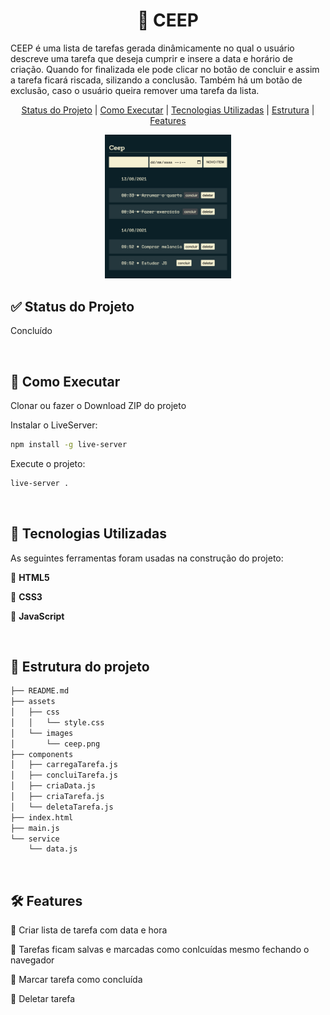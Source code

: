 <h1 align="center">📝 CEEP</h1>

<p>CEEP é uma lista de tarefas gerada dinâmicamente no qual o usuário descreve uma tarefa que deseja cumprir e insere a data e horário de criação. Quando for finalizada ele pode clicar no botão de concluir e assim a tarefa ficará riscada, silizando a conclusão. Também há um botão de exclusão, caso o usuário queira remover uma tarefa da lista.</p>

<p align="center">
  <a href="#status">Status do Projeto</a> |
  <a href="#execute">Como Executar</a> |
  <a href="#tecnologys">Tecnologias Utilizadas</a> |
  <a href="#structure">Estrutura</a> | 
  <a href="#features">Features</a>
</p>

<div align="center">
<img src="./assets/images/ceep.png" width="40%" height="40%"/>
</div>

<h2 id="status">✅ Status do Projeto</h2>

<p>Concluído</p>

</br>

<h2 id="execute">🚀 Como Executar</h2>
<p>Clonar ou fazer o Download ZIP do projeto</p>
<p>Instalar o LiveServer:

```sh
npm install -g live-server
```

Execute o projeto:

```sh
live-server .
```

</br>

<h2 id="tecnologys">📌 Tecnologias Utilizadas</h2>

<p>As seguintes ferramentas foram usadas na construção do projeto:</p>

<p> 🎲 <strong>HTML5</strong></p>
<p> 🎲 <strong>CSS3</strong></p>
<p> 🎲 <strong>JavaScript</strong></p>

<br/>

<h2 id="structure">🌳 Estrutura do projeto</h2>

```sh
├── README.md
├── assets
│   ├── css
│   │   └── style.css
│   └── images
│       └── ceep.png
├── components
│   ├── carregaTarefa.js
│   ├── concluiTarefa.js
│   ├── criaData.js
│   ├── criaTarefa.js
│   └── deletaTarefa.js
├── index.html
├── main.js
└── service
    └── data.js
```

</br>

<h2 id="features">🛠️ Features</h2>

<p>🔧 Criar lista de tarefa com data e hora</p>
<p>🔧 Tarefas ficam salvas e marcadas como conlcuídas mesmo fechando o navegador</p>
<p>🔧 Marcar tarefa como concluída</p>
<p>🔧 Deletar tarefa</p>
